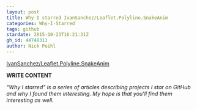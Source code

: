 ```yaml
---
layout: post
title: Why I starred IvanSanchez/Leaflet.Polyline.SnakeAnim
categories: Why-I-Starred
tags: github
stardate: 2015-10-23T16:21:31Z
gh_id: 44748311
author: Nick Peihl
---
```


[IvanSanchez/Leaflet.Polyline.SnakeAnim](https://github.com/IvanSanchez/Leaflet.Polyline.SnakeAnim)

**WRITE CONTENT**

*"Why I starred" is a series of articles describing projects I star on GitHub and why I found them interesting. My hope is that you'll find them interesting as well.*


